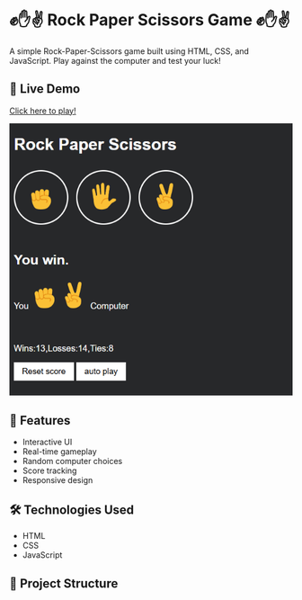 # ✊✋✌️ Rock Paper Scissors Game ✊✋✌️

A simple Rock-Paper-Scissors game built using HTML, CSS, and JavaScript. Play against the computer and test your luck!

## 🔗 Live Demo
[Click here to play!](https://anisha-mahto.github.io/Rock_Paper_Scissor/) 

![Game Screenshot](Screenshot.png)

## 🚀 Features
- Interactive UI
- Real-time gameplay
- Random computer choices
- Score tracking
- Responsive design

## 🛠️ Technologies Used
- HTML
- CSS
- JavaScript

## 📂 Project Structure
